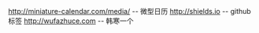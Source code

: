 http://miniature-calendar.com/media/ -- 微型日历
http://shields.io -- github标签
http://wufazhuce.com -- 韩寒一个
